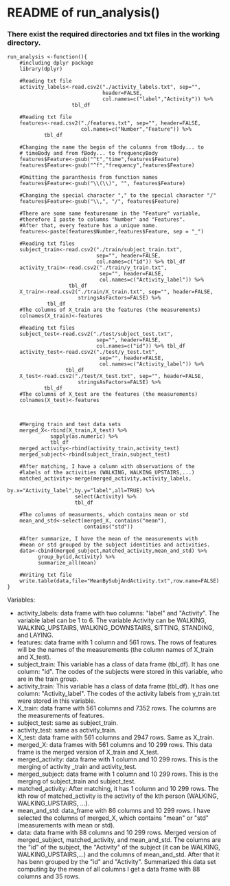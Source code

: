 # README of run_analysis()

### There exist the required directories and txt files in the working directory.


	run_analysis <-function(){
        #including dplyr package
        library(dplyr)
        
        #Reading txt file
        activity_labels<-read.csv2("./activity_labels.txt", sep="",
                                   header=FALSE,
                                   col.names=c("label","Activity")) %>%
                         tbl_df
        
        #Reading txt file
        features<-read.csv2("./features.txt", sep="", header=FALSE,
                            col.names=c("Number","Feature")) %>%
                tbl_df
        
        #Changing the name the begin of the columns from tBody... to
        # timeBody and from fBody... to frequencyBody
        features$Feature<-gsub("^t","time",features$Feature)
        features$Feature<-gsub("^f","frequency",features$Feature)
        
        #Omitting the paranthesis from function names
        features$Feature<-gsub("\\(\\)", "", features$Feature)
        
        #Changing the special character "," to the special character "/"
        features$Feature<-gsub("\\,", "/", features$Feature)
        
        #There are some same featurename in the "Feature" variable,
        #therefore I paste to columns "Number" and "Features".
        #After that, every feature has a unique name.
        features<-paste(features$Number,features$Feature, sep = "_")
        
        #Reading txt files 
        subject_train<-read.csv2("./train/subject_train.txt",
                                 sep="", header=FALSE,
                                 col.names=c("id")) %>% tbl_df
        activity_train<-read.csv2("./train/y_train.txt",
                                  sep="", header=FALSE,
                                  col.names=c("Activity_label")) %>%
                        tbl_df
        X_train<-read.csv2("./train/X_train.txt", sep="", header=FALSE,
                           stringsAsFactors=FALSE) %>%
                 tbl_df
        #The columns of X_train are the features (the measurements)
        colnames(X_train)<-features
        
        #Reading txt files
        subject_test<-read.csv2("./test/subject_test.txt",
                                 sep="", header=FALSE,
                                 col.names=c("id")) %>% tbl_df
        activity_test<-read.csv2("./test/y_test.txt",
                                  sep="", header=FALSE,
                                  col.names=c("Activity_label")) %>%
                       tbl_df
        X_test<-read.csv2("./test/X_test.txt", sep="", header=FALSE,
                           stringsAsFactors=FALSE) %>%
                tbl_df
        #The columns of X_test are the features (the measurements)
        colnames(X_test)<-features
        
        

        #Merging train and test data sets
        merged_X<-rbind(X_train,X_test) %>%
                  sapply(as.numeric) %>%
                  tbl_df
        merged_activity<-rbind(activity_train,activity_test)
        merged_subject<-rbind(subject_train,subject_test)
        
        #After matching, I have a column with observations of the
        #labels of the activities (WALKING, WALKING_UPSTAIRS,...)
        matched_activity<-merge(merged_activity,activity_labels,
                                by.x="Activity_label",by.y="label",all=TRUE) %>%
                          select(Activity) %>%
                          tbl_df
        
        #The columns of measurments, which contains mean or std
        mean_and_std<-select(merged_X, contains("mean"),
                             contains("std"))
        
        #After summarize, I have the mean of the measurements with
        #mean or std grouped by the subject identities and activities.
        data<-cbind(merged_subject,matched_activity,mean_and_std) %>%
              group_by(id,Activity) %>%
              summarize_all(mean)
        
        #Writing txt file
        write.table(data,file="MeanBySubjAndActivity.txt",row.name=FALSE)
	}


Variables:
* activity_labels: data frame with two columns: "label" and "Activity". The variable label can be 1 to 6. The variable Activity can be WALKING, WALKING_UPSTAIRS, WALKING_DOWNSTAIRS, SITTING, STANDING, and LAYING.
* features: data frame with 1 column and 561 rows. The rows of features will be the names of the measurements (the column names of X_train and X_test).
* subject_train: This variable has a class of data frame (tbl_df). It has one column: "id". The codes of the subjects were stored in this variable, who are in the train group.
* activity_train: This variable has a class of data frame (tbl_df). It has one column: "Activity_label". The codes of the activity labels from y_train.txt were stored in this variable.
* X_train: data frame with 561 columns and 7352 rows. The columns are the measurements of features.
* subject_test: same as subject_train.
* activity_test: same as activity_train.
* X_test: data frame with 561 columns and 2947 rows. Same as X_train.
* merged_X: data frames with 561 columns and 10 299 rows. This data frame is the merged version of X_train and X_test.
* merged_activity: data frame with 1 column and 10 299 rows. This is the merging of activity _train and activity_test.
* merged_subject: data frame with 1 column and 10 299 rows. This is the merging of subject_train and subject_test.
* matched_activity: After matching, it has 1 column and 10 299 rows. The kth row of matched_activity is the activity of the kth person (WALKING, WALKING_UPSTAIRS, ...).
* mean_and_std: data_frame with 86 columns and 10 299 rows. I have selected the columns of merged_X, which contains "mean" or "std" (measurements with mean or std).
* data: data frame with 88 columns and 10 299 rows. Merged version of merged_subject, matched_activity, and mean_and_std. The columns are the "id" of the subject, the "Activity" of the subject (it can be WALKING, WALKING_UPSTAIRS,...) and the columns of mean_and_std. After that it has benn grouped by the "id" and "Activity". Summarized this data set computing by the mean of all columns I get a data frame with 88 columns and 35 rows.

